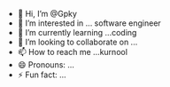 - 👋 Hi, I’m @Gpky
- 👀 I’m interested in ... software engineer 
- 🌱 I’m currently learning ...coding
- 💞️ I’m looking to collaborate on ...
- 📫 How to reach me ...kurnool
- 😄 Pronouns: ...
- ⚡ Fun fact: ...

<!---
Gpky/Gpky is a ✨ special ✨ repository because its `README.md` (this file) appears on your GitHub profile.
You can click the Preview link to take a look at your changes.
--->
